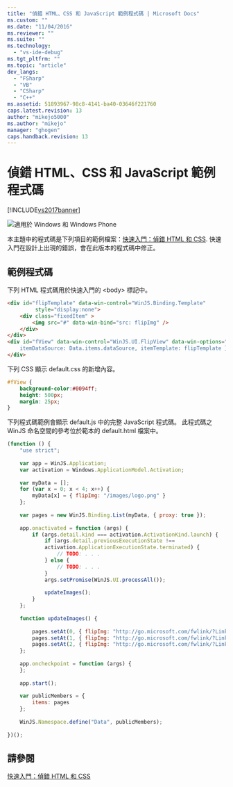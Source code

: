 ```yaml
---
title: "偵錯 HTML、CSS 和 JavaScript 範例程式碼 | Microsoft Docs"
ms.custom: ""
ms.date: "11/04/2016"
ms.reviewer: ""
ms.suite: ""
ms.technology: 
  - "vs-ide-debug"
ms.tgt_pltfrm: ""
ms.topic: "article"
dev_langs: 
  - "FSharp"
  - "VB"
  - "CSharp"
  - "C++"
ms.assetid: 51893967-98c8-4141-ba40-03646f221760
caps.latest.revision: 13
author: "mikejo5000"
ms.author: "mikejo"
manager: "ghogen"
caps.handback.revision: 13
---
```

# 偵錯 HTML、CSS 和 JavaScript 範例程式碼
[!INCLUDE[vs2017banner](../code-quality/includes/vs2017banner.md)]

![適用於 Windows 和 Windows Phone](~/docs/debugger/media/windows_and_phone_content.png "windows\_and\_phone\_content")  
  
 本主題中的程式碼是下列項目的範例檔案：[快速入門：偵錯 HTML 和 CSS](../debugger/quickstart-debug-html-and-css.md).  快速入門在設計上出現的錯誤，會在此版本的程式碼中修正。  
  
## 範例程式碼  
 下列 HTML 程式碼用於快速入門的 \<body\> 標記中。  
  
```html  
<div id="flipTemplate" data-win-control="WinJS.Binding.Template"  
         style="display:none">  
    <div class="fixedItem" >  
        <img src="#" data-win-bind="src: flipImg" />  
    </div>  
</div>  
<div id="fView" data-win-control="WinJS.UI.FlipView" data-win-options="{  
    itemDataSource: Data.items.dataSource, itemTemplate: flipTemplate }">  
</div>  
```  
  
 下列 CSS 顯示 default.css 的新增內容。  
  
```css  
#fView {  
    background-color:#0094ff;  
    height: 500px;  
    margin: 25px;  
}  
```  
  
 下列程式碼範例會顯示 default.js 中的完整 JavaScript 程式碼。  此程式碼之 WinJS 命名空間的參考位於範本的 default.html 檔案中。  
  
```javascript  
(function () {  
    "use strict";  
  
    var app = WinJS.Application;  
    var activation = Windows.ApplicationModel.Activation;  
  
    var myData = [];  
    for (var x = 0; x < 4; x++) {  
        myData[x] = { flipImg: "/images/logo.png" }  
    };  
  
    var pages = new WinJS.Binding.List(myData, { proxy: true });  
  
    app.onactivated = function (args) {  
        if (args.detail.kind === activation.ActivationKind.launch) {  
            if (args.detail.previousExecutionState !==  
            activation.ApplicationExecutionState.terminated) {  
                // TODO: . . .  
            } else {  
                // TODO: . . .  
            }  
            args.setPromise(WinJS.UI.processAll());  
  
            updateImages();  
        }  
    };  
  
    function updateImages() {  
  
        pages.setAt(0, { flipImg: "http://go.microsoft.com/fwlink/?LinkID=223195" });  
        pages.setAt(1, { flipImg: "http://go.microsoft.com/fwlink/?LinkID=223196" });  
        pages.setAt(2, { flipImg: "http://go.microsoft.com/fwlink/?LinkID=223197" });  
    };  
  
    app.oncheckpoint = function (args) {  
    };  
  
    app.start();  
  
    var publicMembers = {  
        items: pages  
    };  
  
    WinJS.Namespace.define("Data", publicMembers);  
  
})();  
```  
  
## 請參閱  
 [快速入門：偵錯 HTML 和 CSS](../debugger/quickstart-debug-html-and-css.md)